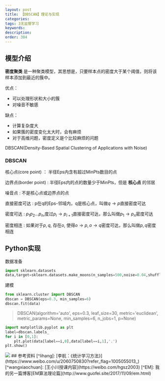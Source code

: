 ```yaml
---
layout: post
title: 【DBSCAN】理论与实现
categories:
tags: 3无监督学习
keywords:
description:
order: 304
---
```




## 模型介绍
**密度聚类** 是一种聚类模型，其思想是，只要样本点的密度大于某个阈值，则将该样本添加到最近的簇中。

优点：
- 可以处理形状和大小的簇
- 对噪音不敏感


缺点：
- 计算复杂度大
- 如果簇的密度变化太大时，会有麻烦
- 对于高维问题，密度定义是个比较麻烦的问题


DBSCAN(Density-Based Spatial Clustering of Applications with Noise)  


### DBSCAN
核心点(core point)
： 半径Eps内含有超过MinPts数目的点

边界点(border point)
: 半径Eps内的点的数量少于MinPts，但是 **核心点** 的邻居

噪音点
: 不是核心点或边界点的点


直接密度可达
: p在q的Eps-邻域内，q是核心点，叫做$q \to p$直接密度可达

密度可达
: $p_1p_2...p_n$,度过$p_i \to p_{i+1}$直接密度可达，那么叫做$p_1 \to p_n$密度可达

密度相连
: 如果对于$p,q$, 存在$o$, 使得$o \to p,o\to q$密度可达，那么叫做$p,q$密度相连  

## Python实现
数据准备
```py
import sklearn.datasets
data,target=sklearn.datasets.make_moons(n_samples=500,noise=0.04,shuffle=True)
```


建模
```py
from sklearn.cluster import DBSCAN
dbscan = DBSCAN(eps=0.3, min_samples=6)
dbscan.fit(data)
```
>DBSCAN(algorithm='auto', eps=0.3, leaf_size=30, metric='euclidean',
    metric_params=None, min_samples=6, n_jobs=1, p=None)



```py
import matplotlib.pyplot as plt
label=dbscan.labels_
for i in [0,1]:
    plt.plot(data[label==i,0],data[label==i,1],'.')
plt.show()
```


<img src='http://www.guofei.site/public/postimg/dbscan.png'>
## 参考资料
[^lihang]: [李航：《统计学习方法》](https://www.weibo.com/u/2060750830?refer_flag=1005055013_)  
[^wangxiaochuan]: [王小川授课内容](https://weibo.com/hgsz2003)  
[^EM]: 我的另一篇博客[EM算法理论篇](http://www.guofei.site/2017/11/09/em.html)
